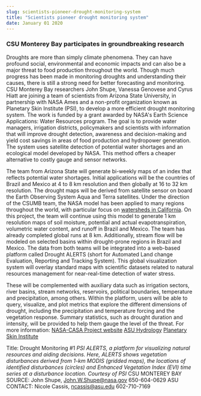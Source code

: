 ```yaml
---
slug: scientists-pioneer-drought-monitoring-system
title: "Scientists pioneer drought monitoring system"
date: January 01 2020
---
```


 
<h3>CSU Monterey Bay participates in groundbreaking research</h3>
<p>
  Droughts are more than simply climate phenomena. They can have profound
  social, environmental and economic impacts and can also be a major threat to
  food production throughout the world. Though much progress has been made in
  monitoring droughts and understanding their causes, there is still a strong
  need for better forecasting and monitoring. CSU Monterey Bay researchers John
  Shupe, Vanessa Genovese and Cyrus Hiatt are joining a team of scientists from
  Arizona State University, in partnership with NASA Ames and a non-profit
  organization known as Planetary Skin Institute (PSI), to develop a more
  efficient drought monitoring system. The work is funded by a grant awarded by
  NASA's Earth Science Applications: Water Resources program. The goal is to
  provide water managers, irrigation districts, policymakers and scientists with
  information that will improve drought detection, awareness and decision-making
  and yield cost savings in areas of food production and hydropower generation.
  The system uses satellite detection of potential water shortages and an
  ecological model developed by NASA. This method offers a cheaper alternative
  to costly gauge and sensor networks.
</p>
<p>
  The team from Arizona State will generate bi-weekly maps of an index that
  reflects potential water shortages. Initial applications will be the countries
  of Brazil and Mexico at 4 to 8 km resolution and then globally at 16 to 32 km
  resolution. The drought maps will be derived from satellite sensor on board
  the Earth Observing System Aqua and Terra satellites. Under the direction of
  the CSUMB team, the NASA model has been applied to many regions throughout the
  world, with particular focus on
  <a href="https://geo.arc.nasa.gov/sge/casa/">watersheds in California</a>. On
  this project, the team will continue using this model to generate 1 km
  resolution maps of soil moisture, potential and actual evapotranspiration,
  volumetric water content, and runoff in Brazil and Mexico. The team has
  already completed global runs at 8 km. Additionally, stream flow will be
  modeled on selected basins within drought-prone regions in Brazil and Mexico.
  The data from both teams will be integrated into a web-based platform called
  Drought ALERTS (short for Automated Land change Evaluation, Reporting and
  Tracking System). This global visualization system will overlay standard maps
  with scientific datasets related to natural resources management for
  near-real-time detection of water stress.
</p>
<p>
  These will be complemented with auxiliary data such as irrigation sectors,
  river basins, stream networks, reservoirs, political boundaries, temperature
  and precipitation, among others. Within the platform, users will be able to
  query, visualize, and plot metrics that explore the different dimensions of
  drought, including the precipitation and temperature forcing and the
  vegetation response. Summary statistics, such as drought duration and
  intensity, will be provided to help them gauge the level of the threat. For
  more information:
  <a href="https://geo.arc.nasa.gov/sge/casa/">NASA-CASA Project website</a>
  <a href="https://hydrology.asu.edu">ASU Hydrology</a>
  <a href="https://planetaryskin.org/rd-programs/water/global-drought-monitoring"
    >Planetary Skin Institute</a
  >
</p>
<p>
  Title: Drought Monitoring #1
  <em
    >PSI ALERTS, a platform for visualizing natural resources and aiding
    decisions. Here, ALERTS shows vegetation disturbances derived from 1-km
    MODIS (gridded maps), the locations of identified disturbances (circles) and
    Enhanced Vegetation Index (EVI) time series at a disturbance location.
    Courtesy of PSI</em
  >
  CSU MONTEREY BAY SOURCE: John Shupe,
  <a
    href="&#x6d;&#x61;&#x69;&#108;&#116;&#111;:&#x4a;&#x6f;&#x68;&#110;&#46;&#87;.&#x53;&#x68;&#x75;&#112;&#101;&#64;n&#x61;&#x73;&#x61;&#46;&#103;&#111;v"
    >John.W.Shupe@nasa.gov</a
  >
  650-604-0629 ASU CONTACT: Nicole Cassis,
  <a
    href="m&#97;&#105;&#108;&#116;&#111;&#58;&#x6e;&#x63;&#x61;&#x73;&#x73;&#x69;&#x73;&#64;&#97;&#115;&#117;&#46;&#101;&#100;&#117;"
    >ncassis@asu.edu</a
  >
  602-710-7169
</p>
 

